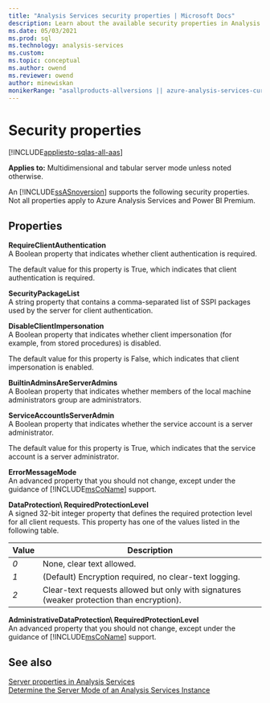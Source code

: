 ```yaml
---
title: "Analysis Services security properties | Microsoft Docs"
description: Learn about the available security properties in Analysis Services, like RequireClientAuthentication and ServiceAccountIsServerAdmin.
ms.date: 05/03/2021
ms.prod: sql
ms.technology: analysis-services
ms.custom: 
ms.topic: conceptual
ms.author: owend
ms.reviewer: owend
author: minewiskan
monikerRange: "asallproducts-allversions || azure-analysis-services-current || >= sql-analysis-services-2016"
---
```

# Security properties

[!INCLUDE[appliesto-sqlas-all-aas](../includes/appliesto-sqlas-all-aas.md)]

**Applies to:** Multidimensional and tabular server mode unless noted otherwise.

An [!INCLUDE[ssASnoversion](../includes/ssasnoversion-md.md)] supports the following security properties. Not all properties apply to Azure Analysis Services and Power BI Premium. 

## Properties

 **RequireClientAuthentication**  
 A Boolean property that indicates whether client authentication is required.  
  
 The default value for this property is True, which indicates that client authentication is required.  
  
 **SecurityPackageList**  
 A string property that contains a comma-separated list of SSPI packages used by the server for client authentication.  
  
 **DisableClientImpersonation**  
 A Boolean property that indicates whether client impersonation (for example, from stored procedures) is disabled.  
  
 The default value for this property is False, which indicates that client impersonation is enabled.  
  
 **BuiltinAdminsAreServerAdmins**  
 A Boolean property that indicates whether members of the local machine administrators group are administrators.  
  
 **ServiceAccountIsServerAdmin**  
 A Boolean property that indicates whether the service account is a server administrator.  
  
 The default value for this property is True, which indicates that the service account is a server administrator.  
  
 **ErrorMessageMode**  
 An advanced property that you should not change, except under the guidance of [!INCLUDE[msCoName](../includes/msconame-md.md)] support.  
  
 **DataProtection\ RequiredProtectionLevel**  
 A signed 32-bit integer property that defines the required protection level for all client requests. This property has one of the values listed in the following table.  
  
|Value|Description|  
|-----------|-----------------|  
|*0*|None, clear text allowed.|  
|*1*|(Default) Encryption required, no clear-text logging.|  
|*2*|Clear-text requests allowed but only with signatures (weaker protection than encryption).|  
  
 **AdministrativeDataProtection\ RequiredProtectionLevel**  
 An advanced property that you should not change, except under the guidance of [!INCLUDE[msCoName](../includes/msconame-md.md)] support.  
  
## See also

 [Server properties in Analysis Services](../../analysis-services/server-properties/server-properties-in-analysis-services.md)   
 [Determine the Server Mode of an Analysis Services Instance](../../analysis-services/instances/determine-the-server-mode-of-an-analysis-services-instance.md)  
  
  
